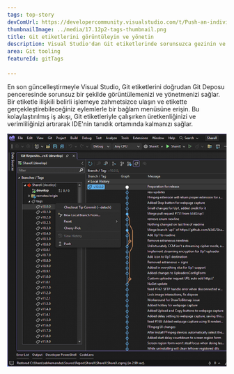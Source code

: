 ```yaml
---
tags: top-story
devComUrl: https://developercommunity.visualstudio.com/t/Push-an-individual-tag-from-Visual-Studi/1332043
thumbnailImage: ../media/17.12p2-tags-thumbnail.png
title: Git etiketlerini görüntüleyin ve yönetin
description: Visual Studio'dan Git etiketlerinde sorunsuzca gezinin ve etiketleri gönderin.
area: Git tooling
featureId: gitTags

---
```



En son güncelleştirmeyle Visual Studio, Git etiketlerini doğrudan Git Deposu penceresinde sorunsuz bir şekilde görüntülemenizi ve yönetmenizi sağlar. Bir etiketle ilişkili belirli işlemeye zahmetsizce ulaşın ve etikette gerçekleştirebileceğiniz eylemlerle bir bağlam menüsüne erişin. Bu kolaylaştırılmış iş akışı, Git etiketleriyle çalışırken üretkenliğinizi ve verimliliğinizi artırarak IDE'nin tanıdık ortamında kalmanızı sağlar.

![Git mv bildirimi](../media/17.12p2-tags.png)
